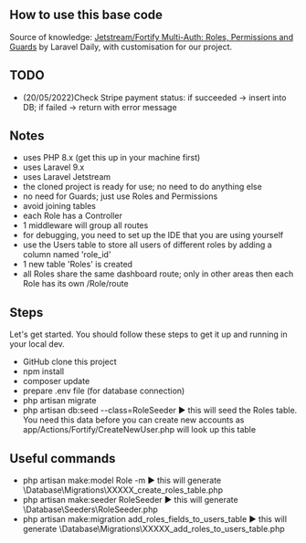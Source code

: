 ## How to use this base code

Source of knowledge:
[Jetstream/Fortify Multi-Auth: Roles, Permissions and Guards](https://www.youtube.com/watch?v=NiQSNjWKLfU)  by Laravel Daily, with customisation for our project.

## TODO
- (20/05/2022)Check Stripe payment status: if succeeded -> insert into DB; if failed -> return with error message

## Notes
- uses PHP 8.x (get this up in your machine first)
- uses Laravel 9.x
- uses Laravel Jetstream
- the cloned project is ready for use; no need to do anything else
- no need for Guards; just use Roles and Permissions 
- avoid joining tables
- each Role has a Controller
- 1 middleware will group all routes
- for debugging, you need to set up the IDE that you are using yourself
- use the Users table to store all users of different roles by adding a column named 'role_id'
- 1 new table 'Roles' is created
- all Roles share the same dashboard route; only in other areas then each Role has its own /Role/route

## Steps

Let's get started. You should follow these steps to get it up and running in your local dev.

- GitHub clone this project
- npm install
- composer update
- prepare .env file (for database connection)
- php artisan migrate
- php artisan db:seed --class=RoleSeeder ▶️ this will seed the Roles table. You need this data before you can create new accounts as app/Actions/Fortify/CreateNewUser.php will look up this table 

## Useful commands
- php artisan make:model Role -m ▶️ this will generate \Database\Migrations\XXXXX_create_roles_table.php
- php artisan make:seeder RoleSeeder ▶️ this will generate \Database\Seeders\RoleSeeder.php
- php artisan make:migration add_roles_fields_to_users_table ▶️ this will generate \Database\Migrations\XXXXX_add_roles_to_users_table.php
